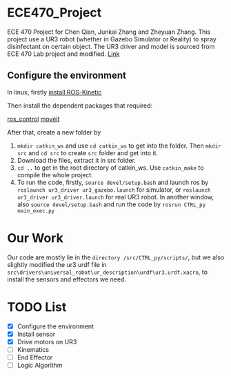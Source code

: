 # ECE470_Project
ECE 470 Project for Chen Qian, Junkai Zhang and Zheyuan Zhang.
This project use a UR3 robot (whether in Gazebo Simulator or Reality) to spray disinfectant on certain object. The UR3 driver and model is sourced from ECE 470 Lab project and modified. [Link](http://coecsl.ece.illinois.edu/ece470/)

## Configure the environment

In linux, firstly [install ROS-Kinetic](http://wiki.ros.org/kinetic/Installation)

Then install the dependent packages that required:

[ros_control](http://wiki.ros.org/ros_control?distro=kinetic#Install) [moveit](https://moveit.ros.org/install/)

After that, create a new folder by 

1. ```mkdir catkin_ws``` and use `cd catkin_ws` to get into the folder. Then `mkdir src` and `cd src` to create `src` folder and get into it.
2. Download the files, extract it in src folder.
3. `cd ..` to get in the root directory of catkin_ws. Use `catkin_make` to compile the whole project.
4. To run the code, firstly, `source devel/setup.bash` and launch ros by `roslaunch ur3_driver ur3_gazebo.launch` for simulator, or `roslaunch ur3_driver ur3_driver.launch` for real UR3 robot. In another window, also `source devel/setup.bash` and run the code by `rosrun CTRL_py main_exec.py`

# Our Work

Our code are mostly lie in the `directory /src/CTRL_py/scripts/`, but we also slightly modified the ur3 urdf file in `src\drivers\universal_robot\ur_description\urdf\ur3.urdf.xacro`, to install the sensors and effectors we need.

# TODO List

- [x] Configure the environment
- [x] Install sensor
- [x] Drive motors on UR3
- [ ] Kinematics
- [ ] End Effector
- [ ] Logic Algorithm

